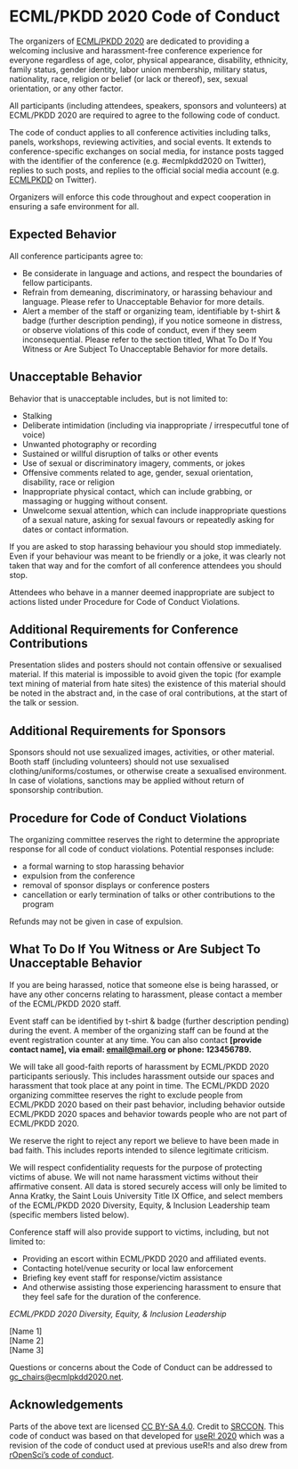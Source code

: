 # ECML/PKDD 2020 Code of Conduct

The organizers of [ECML/PKDD 2020](https://ecmlpkdd2020.net/) are dedicated to providing a welcoming inclusive and harassment-free conference experience for everyone regardless of age, color, physical appearance, disability, ethnicity, family status, gender identity, labor union membership, military status, nationality, race, religion or belief (or lack or thereof), sex, sexual orientation, or any other factor.

All participants (including attendees, speakers, sponsors and volunteers) at ECML/PKDD 2020 are required to agree to the following code of conduct.

The code of conduct applies to all conference activities including talks, panels, workshops, reviewing activities, and social events. It extends to conference-specific exchanges on social media, for instance posts tagged with the identifier of the conference (e.g. #ecmlpkdd2020 on Twitter), replies to such posts, and replies to the official social media account (e.g. [ECMLPKDD](https://twitter.com/ECMLPKDD) on Twitter).

Organizers will enforce this code throughout and expect cooperation in ensuring a safe environment for all.

## Expected Behavior

All conference participants agree to:

- Be considerate in language and actions, and respect the boundaries of fellow participants.
- Refrain from demeaning, discriminatory, or harassing behaviour and language. Please refer to Unacceptable Behavior for more details.
- Alert a member of the staff or organizing team, identifiable by t-shirt & badge (further description pending), if you notice someone in distress, or observe violations of this code of conduct, even if they seem inconsequential. Please refer to the section titled, What To Do If You Witness or Are Subject To Unacceptable Behavior for more details.

## Unacceptable Behavior

Behavior that is unacceptable includes, but is not limited to:

- Stalking
- Deliberate intimidation (including via inappropriate / irrespecutful tone of voice)
- Unwanted photography or recording
- Sustained or willful disruption of talks or other events
- Use of sexual or discriminatory imagery, comments, or jokes
- Offensive comments related to age, gender, sexual orientation, disability, race or religion
- Inappropriate physical contact, which can include grabbing, or massaging or hugging without consent.
- Unwelcome sexual attention, which can include inappropriate questions of a sexual nature, asking for sexual favours or repeatedly asking for dates or contact information.

If you are asked to stop harassing behaviour you should stop immediately. Even if your behaviour was meant to be friendly or a joke, it was clearly not taken that way and for the comfort of all conference attendees you should stop.  

Attendees who behave in a manner deemed inappropriate are subject to actions listed under Procedure for Code of Conduct Violations.  

## Additional Requirements for Conference Contributions

Presentation slides and posters should not contain offensive or sexualised material. If this material is impossible to avoid given the topic (for example text mining of material from hate sites) the existence of this material should be noted in the abstract and, in the case of oral contributions, at the start of the talk or session.  

## Additional Requirements for Sponsors  

Sponsors should not use sexualized images, activities, or other material. Booth staff (including volunteers) should not use sexualised clothing/uniforms/costumes, or otherwise create a sexualised environment. In case of violations, sanctions may be applied without return of sponsorship contribution.  

## Procedure for Code of Conduct Violations

The organizing committee reserves the right to determine the appropriate response for all code of conduct violations. Potential responses include:

- a formal warning to stop harassing behavior
- expulsion from the conference
- removal of sponsor displays or conference posters
- cancellation or early termination of talks or other contributions to the program

Refunds may not be given in case of expulsion.

## What To Do If You Witness or Are Subject To Unacceptable Behavior

If you are being harassed, notice that someone else is being harassed, or have any other concerns relating to harassment, please contact a member of the ECML/PKDD 2020 staff.  

Event staff can be identified by t-shirt & badge (further description pending) during the event.  A member of the organizing staff can be found at the event registration counter at any time. You can also contact **[provide contact name], via email: [email@mail.org](mailto:email@mail.org) or phone: 123456789.**  

We will take all good-faith reports of harassment by ECML/PKDD 2020 participants seriously. This includes harassment outside our spaces and harassment that took place at any point in time. The ECML/PKDD 2020 organizing committee reserves the right to exclude people from ECML/PKDD 2020 based on their past behavior, including behavior outside ECML/PKDD 2020 spaces and behavior towards people who are not part of ECML/PKDD 2020.  

We reserve the right to reject any report we believe to have been made in bad faith. This includes reports intended to silence legitimate criticism.  

We will respect confidentiality requests for the purpose of protecting victims of abuse. We will not name harassment victims without their affirmative consent. All data is stored securely access will only be limited to Anna Kratky, the Saint Louis University Title IX Office, and select members of the ECML/PKDD 2020 Diversity, Equity, & Inclusion Leadership team (specific members listed below).

Conference staff will also provide support to victims, including, but not limited to:

- Providing an escort within ECML/PKDD 2020 and affiliated events.
- Contacting hotel/venue security or local law enforcement
- Briefing key event staff for response/victim assistance
- And otherwise assisting those experiencing harassment to ensure that they feel safe for the duration of the conference.  

*ECML/PKDD 2020 Diversity, Equity, & Inclusion Leadership*

[Name 1]  
[Name 2]  
[Name 3]  

Questions or concerns about the Code of Conduct can be addressed to [gc_chairs@ecmlpkdd2020.net](mailto:gc_chairs@ecmlpkdd2020.net). 


## Acknowledgements

Parts of the above text are licensed [CC BY-SA 4.0](http://creativecommons.org/licenses/by-sa/4.0/). Credit to [SRCCON](https://srccon.org/conduct/). This code of conduct was based on that developed for [useR! 2020](https://user2020.r-project.org/codeofconduct/) which was a revision of the code of conduct used at previous useR!s and also drew from [rOpenSci’s code of conduct](https://ropensci.org/code-of-conduct/).
